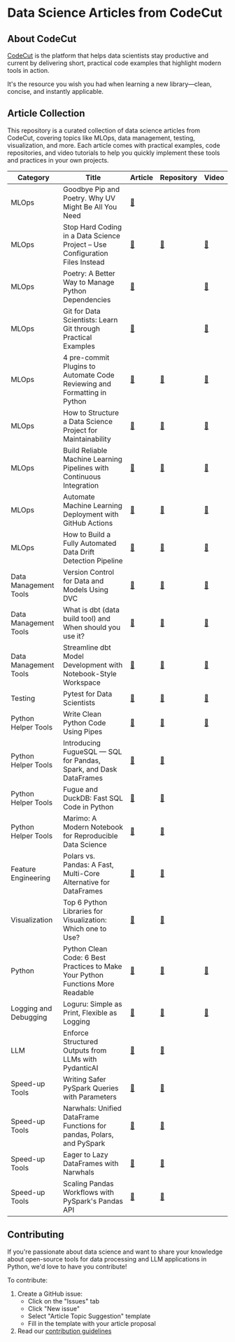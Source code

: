 # Data Science Articles from CodeCut

## About CodeCut

[CodeCut](https://codecut.ai/?utm_source=github&utm_medium=data_science_repo&utm_campaign=introduction) is the platform that helps data scientists stay productive and current by delivering short, practical code examples that highlight modern tools in action.

It's the resource you wish you had when learning a new library—clean, concise, and instantly applicable.

## Article Collection

This repository is a curated collection of data science articles from CodeCut, covering topics like MLOps, data management, testing, visualization, and more. Each article comes with practical examples, code repositories, and video tutorials to help you quickly implement these tools and practices in your own projects.

| Category | Title | Article | Repository | Video |
|----------|-------|---------|------------|-------|
| MLOps | Goodbye Pip and Poetry. Why UV Might Be All You Need | [🔗](https://codecut.ai/why-uv-might-all-you-need/?utm_source=github&utm_medium=data_science_repo&utm_campaign=blog) | | |
| MLOps | Stop Hard Coding in a Data Science Project – Use Configuration Files Instead | [🔗](https://codecut.ai/stop-hard-coding-in-a-data-science-project-use-configuration-files-instead/?utm_source=github&utm_medium=data_science_repo&utm_campaign=blog) | [🔗](https://github.com/codecuttech/hydra-demo) | [🔗](https://youtu.be/jaX9zrC7y4Y) |
| MLOps | Poetry: A Better Way to Manage Python Dependencies | [🔗](https://codecut.ai/poetry-a-better-way-to-manage-python-dependencies/?utm_source=github&utm_medium=data_science_repo&utm_campaign=blog) | | [🔗](https://youtu.be/-QSUyDvHQGY) |
| MLOps | Git for Data Scientists: Learn Git through Practical Examples | [🔗](https://codecut.ai/git-deep-dive-for-data-scientists/?utm_source=github&utm_medium=data_science_repo&utm_campaign=blog) | | [🔗](https://youtu.be/UKCTvrJSoL0) |
| MLOps | 4 pre-commit Plugins to Automate Code Reviewing and Formatting in Python | [🔗](https://codecut.ai/4-pre-commit-plugins-to-automate-code-reviewing-and-formatting-in-python-2/?utm_source=github&utm_medium=data_science_repo&utm_campaign=blog) | [🔗](https://github.com/codecuttech/Data-science/tree/master/productive_tools/precommit_examples) | [🔗](https://youtube.com/playlist?list=PLnK6m_JBRVNqskWiXLxx1QRDDng9O8Fsf) |
| MLOps | How to Structure a Data Science Project for Maintainability | [🔗](https://codecut.ai/how-to-structure-a-data-science-project-for-readability-and-transparency-2/?utm_source=github&utm_medium=data_science_repo&utm_campaign=blog) | [🔗](https://github.com/codecuttech/data-science-template) | [🔗](https://youtu.be/TzvcPi3nsdw) |
| MLOps | Build Reliable Machine Learning Pipelines with Continuous Integration | [🔗](https://codecut.ai/build-reliable-machine-learning-pipelines-with-continuous-integration-2/?utm_source=github&utm_medium=data_science_repo&utm_campaign=blog) | [🔗](https://github.com/khuyentran1401/cicd-mlops-demo) | [🔗](https://youtu.be/rkg09nNMAhs) |
| MLOps | Automate Machine Learning Deployment with GitHub Actions | [🔗](https://codecut.ai/automate-machine-learning-deployment-with-github-actions-2/?utm_source=github&utm_medium=data_science_repo&utm_campaign=blog) | [🔗](https://github.com/khuyentran1401/cicd-mlops-demo) | [🔗](https://youtu.be/728M0yhI0_M) |
| MLOps | How to Build a Fully Automated Data Drift Detection Pipeline | [🔗](https://codecut.ai/build-a-fully-automated-data-drift-detection-pipeline/?utm_source=github&utm_medium=data_science_repo&utm_campaign=blog) | [🔗](https://github.com/khuyentran1401/detect-data-drift-pipeline) | [🔗](https://youtu.be/4w2ly3WuL40) |
| Data Management Tools | Version Control for Data and Models Using DVC | [🔗](https://codecut.ai/introduction-to-dvc-data-version-control-tool-for-machine-learning-projects-2/?utm_source=github&utm_medium=data_science_repo&utm_campaign=blog) | [🔗](https://github.com/codecuttech/dvc-demo) | [🔗](https://youtu.be/80s_dbfiqLM) |
| Data Management Tools | What is dbt (data build tool) and When should you use it? | [🔗](https://codecut.ai/build-an-efficient-data-pipeline-is-dbt-the-key/?utm_source=github&utm_medium=data_science_repo&utm_campaign=blog) | [🔗](https://github.com/codecuttech/dbt-demo) | [🔗](https://youtu.be/mM5zWBP3G_U) |
| Data Management Tools | Streamline dbt Model Development with Notebook-Style Workspace | [🔗](https://codecut.ai/dbt-mage-interactively-build-and-orchestrate-data-models/?utm_source=github&utm_medium=data_science_repo&utm_campaign=blog) | [🔗](https://github.com/khuyentran1401/dbt-mage) | [🔗](https://youtu.be/vQFg1Mp60-s) |
| Testing | Pytest for Data Scientists | [🔗](https://codecut.ai/pytest-for-data-scientists-3/?utm_source=github&utm_medium=data_science_repo&utm_campaign=blog) | [🔗](https://github.com/codecuttech/Data-science/tree/master/data_science_tools/pytest) | [🔗](https://www.youtube.com/playlist?list=PLnK6m_JBRVNoYEer9hBmTNwkYB3gmbOPO) |
| Python Helper Tools | Write Clean Python Code Using Pipes | [🔗](https://codecut.ai/write-clean-python-code-using-pipes-3/?utm_source=github&utm_medium=data_science_repo&utm_campaign=blog) | [🔗](https://github.com/CodeCutTech/Data-science/blob/master/productive_tools/pipe.ipynb) | [🔗](https://youtu.be/K20_eZZGqsc) |
| Python Helper Tools | Introducing FugueSQL — SQL for Pandas, Spark, and Dask DataFrames | [🔗](https://codecut.ai/introducing-fuguesql-sql-for-pandas-spark-and-dask-dataframes-2/?utm_source=github&utm_medium=data_science_repo&utm_campaign=blog) | [🔗](https://github.com/codecuttech/Data-science/blob/master/data_science_tools/fugueSQL.ipynb) | |
| Python Helper Tools | Fugue and DuckDB: Fast SQL Code in Python | [🔗](https://codecut.ai/fugue-and-duckdb-fast-sql-code-in-python-2/?utm_source=github&utm_medium=data_science_repo&utm_campaign=blog) | [🔗](https://github.com/codecuttech/Data-science/blob/master/productive_tools/Fugue_and_Duckdb/Fugue_and_Duckdb.ipynb) | |
| Python Helper Tools | Marimo: A Modern Notebook for Reproducible Data Science | [🔗](https://codecut.ai/marimo-a-modern-notebook-for-reproducible-data-science/?utm_source=github&utm_medium=data_science_repo&utm_campaign=blog) | [🔗](https://github.com/codecuttech/Data-science/tree/master/data_science_tools/marimo_examples) | |
| Feature Engineering | Polars vs. Pandas: A Fast, Multi-Core Alternative for DataFrames | [🔗](https://codecut.ai/polars-vs-pandas-a-fast-multi-core-alternative-for-dataframes/?utm_source=github&utm_medium=data_science_repo&utm_campaign=blog) | [🔗](https://codecuttech.github.io/Data-science/data_science_tools/polars_vs_pandas.html) | |
| Visualization | Top 6 Python Libraries for Visualization: Which one to Use? | [🔗](https://codecut.ai/top-6-python-libraries-for-visualization-which-one-to-use/?utm_source=github&utm_medium=data_science_repo&utm_campaign=blog) | [🔗](https://github.com/codecuttech/Data-science/tree/master/visualization/top_visualization.ipynb) | |
| Python | Python Clean Code: 6 Best Practices to Make Your Python Functions More Readable | [🔗](https://codecut.ai/python-clean-code-6-best-practices-to-make-your-python-functions-more-readable-2/?utm_source=github&utm_medium=data_science_repo&utm_campaign=blog) | [🔗](https://github.com/codecuttech/Data-science/tree/master/python/good_functions) | [🔗](https://youtu.be/IDHD8JYBl5M) |
| Logging and Debugging | Loguru: Simple as Print, Flexible as Logging | [🔗](https://codecut.ai/simplify-your-python-logging-with-loguru/?utm_source=github&utm_medium=data_science_repo&utm_campaign=blog) | [🔗](https://github.com/codecuttech/Data-science/tree/master/productive_tools/logging_tools) | [🔗](https://youtu.be/XY_OrUoR-HU) |
| LLM | Enforce Structured Outputs from LLMs with PydanticAI | [🔗](https://codecut.ai/enforce-structured-outputs-from-llms-with-pydanticai/?utm_source=github&utm_medium=data_science_repo&utm_campaign=blog) | [🔗](https://codecuttech.github.io/Data-science/llm/pydantic_ai_examples.html) | |
| Speed-up Tools | Writing Safer PySpark Queries with Parameters | [🔗](https://codecut.ai/pyspark-sql-enhancing-reusability-with-parameterized-queries/) | [🔗](https://codecuttech.github.io/Data-science/data_science_tools/pyspark_parametrize.html) | |
| Speed-up Tools | Narwhals: Unified DataFrame Functions for pandas, Polars, and PySpark | [🔗](https://codecut.ai/unified-dataframe-functions-pandas-polars-pyspark/) | [🔗](https://codecuttech.github.io/Data-science/data_science_tools/narwhals.html) | |
| Speed-up Tools | Eager to Lazy DataFrames with Narwhals | [🔗](https://codecut.ai/eager-to-lazy-dataframes-with-narwhals/) | [🔗](https://codecuttech.github.io/Data-science/data_science_tools/narwhals_row_ordering.html) | |
| Speed-up Tools | Scaling Pandas Workflows with PySpark's Pandas API | [🔗](https://codecut.ai/scaling-pandas-workflows-with-pysparks-pandas-api/) | [🔗](https://codecuttech.github.io/Data-science/data_science_tools/pandas_api_on_spark.html) | |

## Contributing

If you're passionate about data science and want to share your knowledge about open-source tools for data processing and LLM applications in Python, we'd love to have you contribute!

To contribute:

1. Create a GitHub issue:
   - Click on the "Issues" tab
   - Click "New issue"
   - Select "Article Topic Suggestion" template
   - Fill in the template with your article proposal
2. Read our [contribution guidelines](contribution.md)
